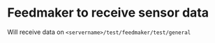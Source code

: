 # Feedmaker to receive sensor data

Will receive data on ```<servername>/test/feedmaker/test/general```

